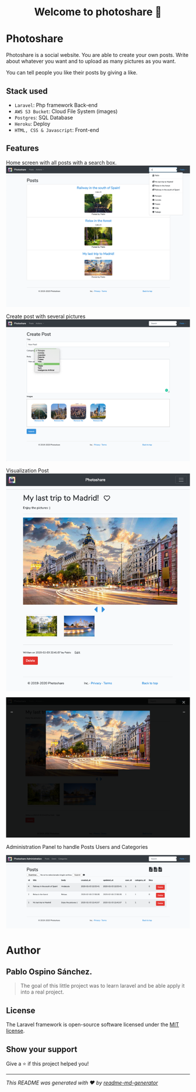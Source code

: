 <h1 align="center">Welcome to photoshare 👋</h1>
<p>
</p>

# Photoshare

Photoshare is a social website. You are able to create your own posts. Write about whatever you want and to upload as many pictures as you want.

You can tell people you like their posts by giving a like.

## Stack used

- `Laravel`: Php framework Back-end
- `AWS S3 Bucket`: Cloud File System (images)
- `Postgres`: SQL Database
- `Heroku`: Deploy
- `HTML, CSS & Javascript`: Front-end

## Features

Home screen with all posts with a search box.
![](img/search&#32;home.png)

Create post with several pictures
![](img/create_post.png)


Visualization Post
![](img/post&#32;show.png)

![](img/see&#32;picture.png)


Administration Panel to handle Posts Users and Categories

![](img/administration.png)

# Author
## Pablo Ospino Sánchez.

> The goal of this little project was to learn laravel and be able apply it into a real project.

## License

The Laravel framework is open-source software licensed under the [MIT license](https://opensource.org/licenses/MIT).

## Show your support

Give a ⭐️ if this project helped you!

***
_This README was generated with ❤️ by [readme-md-generator](https://github.com/kefranabg/readme-md-generator)_
